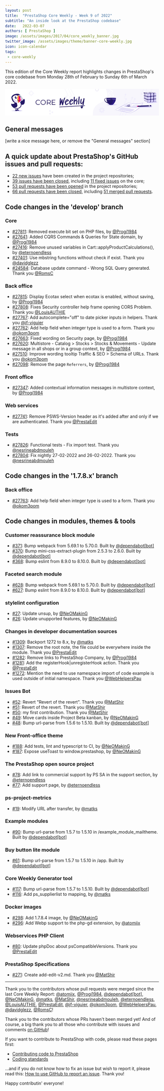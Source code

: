 ```yaml
---
layout: post
title:  "PrestaShop Core Weekly - Week 9 of 2022"
subtitle: "An inside look at the PrestaShop codebase"
date:   2022-03-07
authors: [ PrestaShop ]
image: /assets/images/2017/04/core_weekly_banner.jpg
twitter_image: /assets/images/theme/banner-core-weekly.jpg
icon: icon-calendar
tags:
 - core-weekly
---
```


This edition of the Core Weekly report highlights changes in PrestaShop's core codebase from Monday 28th of February to Sunday 6th of March 2022.

![Core Weekly banner](/assets/images/2018/12/banner-core-weekly.jpg)

## General messages

[write a nice message here, or remove the "General messages" section]


## A quick update about PrestaShop's GitHub issues and pull requests:

- [22 new issues](https://github.com/search?q=org%3APrestaShop+is%3Apublic++-repo%3Aprestashop%2Fprestashop.github.io++is%3Aissue+created%3A2022-02-28..2022-03-06) have been created in the project repositories;
- [39 issues have been closed](https://github.com/search?q=org%3APrestaShop+is%3Apublic++-repo%3Aprestashop%2Fprestashop.github.io++is%3Aissue+closed%3A2022-02-28..2022-03-06), including [11 fixed issues](https://github.com/search?q=org%3APrestaShop+is%3Apublic++-repo%3Aprestashop%2Fprestashop.github.io++is%3Aissue+label%3Afixed+closed%3A2022-02-28..2022-03-06) on the core;
- [53 pull requests have been opened](https://github.com/search?q=org%3APrestaShop+is%3Apublic++-repo%3Aprestashop%2Fprestashop.github.io++is%3Apr+created%3A2022-02-28..2022-03-06) in the project repositories;
- [66 pull requests have been closed](https://github.com/search?q=org%3APrestaShop+is%3Apublic++-repo%3Aprestashop%2Fprestashop.github.io++is%3Apr+closed%3A2022-02-28..2022-03-06), including [51 merged pull requests](https://github.com/search?q=org%3APrestaShop+is%3Apublic++-repo%3Aprestashop%2Fprestashop.github.io++is%3Apr+merged%3A2022-02-28..2022-03-06).
        


## Code changes in the 'develop' branch


### Core
* [#27811](https://github.com/PrestaShop/PrestaShop/pull/27811): Removed execute bit set on PHP files, by [@Progi1984](https://github.com/Progi1984)
* [#27641](https://github.com/PrestaShop/PrestaShop/pull/27641): Added CQRS Commands & Queries for State domain, by [@Progi1984](https://github.com/Progi1984)
* [#27416](https://github.com/PrestaShop/PrestaShop/pull/27416): Remove unused variables in Cart::applyProductCalculations(), by [@eternoendless](https://github.com/eternoendless)
* [#27401](https://github.com/PrestaShop/PrestaShop/pull/27401): Use mbstring functions without check if exist. Thank you [@davidglezz](https://github.com/davidglezz)
* [#24584](https://github.com/PrestaShop/PrestaShop/pull/24584): Database update command - Wrong SQL Query generated. Thank you [@RomsC](https://github.com/RomsC)


### Back office
* [#27815](https://github.com/PrestaShop/PrestaShop/pull/27815): Display Ecotax select when ecotax is enabled, without saving, by [@Progi1984](https://github.com/Progi1984)
* [#27808](https://github.com/PrestaShop/PrestaShop/pull/27808): Fixes Security controller help frame opening CORS Problem. Thank you [@LouisAUTHIE](https://github.com/LouisAUTHIE)
* [#27767](https://github.com/PrestaShop/PrestaShop/pull/27767): Add autocomplete="off" to date picker inputs in helpers. Thank you [@jf-viguier](https://github.com/jf-viguier)
* [#27762](https://github.com/PrestaShop/PrestaShop/pull/27762): Add help field when integer type is used to a form. Thank you [@okom3pom](https://github.com/okom3pom)
* [#27663](https://github.com/PrestaShop/PrestaShop/pull/27663): Fixed wording on Security page, by [@Progi1984](https://github.com/Progi1984)
* [#27620](https://github.com/PrestaShop/PrestaShop/pull/27620): Multistore - Catalog > Stocks > Stocks & Movements - Update message in all shops or in a group context, by [@Progi1984](https://github.com/Progi1984)
* [#27510](https://github.com/PrestaShop/PrestaShop/pull/27510): Improve wording tooltip Traffic & SEO > Schema of URLs. Thank you [@okom3pom](https://github.com/okom3pom)
* [#27098](https://github.com/PrestaShop/PrestaShop/pull/27098): Remove the page `Referrers`, by [@Progi1984](https://github.com/Progi1984)


### Front office
* [#27347](https://github.com/PrestaShop/PrestaShop/pull/27347): Added contextual information messages in multistore context, by [@Progi1984](https://github.com/Progi1984)


### Web services
* [#27741](https://github.com/PrestaShop/PrestaShop/pull/27741): Remove PSWS-Version header as it's added after and only if we are authenticated. Thank you [@PrestaEdit](https://github.com/PrestaEdit)


### Tests
* [#27826](https://github.com/PrestaShop/PrestaShop/pull/27826): Functional tests -  Fix import test. Thank you [@nesrineabdmouleh](https://github.com/nesrineabdmouleh)
* [#27804](https://github.com/PrestaShop/PrestaShop/pull/27804): Fix nightly 27-02-2022 and 26-02-2022. Thank you [@nesrineabdmouleh](https://github.com/nesrineabdmouleh)


## Code changes in the '1.7.8.x' branch


### Back office
* [#27763](https://github.com/PrestaShop/PrestaShop/pull/27763): Add help field when integer type is used to a form. Thank you [@okom3pom](https://github.com/okom3pom)


## Code changes in modules, themes & tools


### Customer reassurance block module
* [#371](https://github.com/PrestaShop/blockreassurance/pull/371): Bump webpack from 5.69.1 to 5.70.0. Built by [@dependabot[bot]](https://github.com/apps/dependabot)
* [#370](https://github.com/PrestaShop/blockreassurance/pull/370): Bump mini-css-extract-plugin from 2.5.3 to 2.6.0. Built by [@dependabot[bot]](https://github.com/apps/dependabot)
* [#368](https://github.com/PrestaShop/blockreassurance/pull/368): Bump eslint from 8.9.0 to 8.10.0. Built by [@dependabot[bot]](https://github.com/apps/dependabot)


### Faceted search module
* [#628](https://github.com/PrestaShop/ps_facetedsearch/pull/628): Bump webpack from 5.69.1 to 5.70.0. Built by [@dependabot[bot]](https://github.com/apps/dependabot)
* [#627](https://github.com/PrestaShop/ps_facetedsearch/pull/627): Bump eslint from 8.9.0 to 8.10.0. Built by [@dependabot[bot]](https://github.com/apps/dependabot)


### stylelint configuration
* [#27](https://github.com/PrestaShop/stylelint-config/pull/27): Update unsup, by [@NeOMakinG](https://github.com/NeOMakinG)
* [#26](https://github.com/PrestaShop/stylelint-config/pull/26): Update unupported features, by [@NeOMakinG](https://github.com/NeOMakinG)


### Changes in developer documentation sources
* [#1309](https://github.com/PrestaShop/docs/pull/1309): Backport 1272 to 8.x, by [@matks](https://github.com/matks)
* [#1307](https://github.com/PrestaShop/docs/pull/1307): Remove the root note, the file could be everywhere inside the module. Thank you [@PrestaEdit](https://github.com/PrestaEdit)
* [#1282](https://github.com/PrestaShop/docs/pull/1282): Remove links to PrestaShop Company, by [@Progi1984](https://github.com/Progi1984)
* [#1281](https://github.com/PrestaShop/docs/pull/1281): Add the registerHook|unregisterHook action. Thank you [@PrestaEdit](https://github.com/PrestaEdit)
* [#1272](https://github.com/PrestaShop/docs/pull/1272): Mention the need to use namespace import of code example is used outside of initial namespace. Thank you [@WebHelpersPau](https://github.com/WebHelpersPau)


### Issues Bot
* [#52](https://github.com/PrestaShop/issuebot/pull/52): Revert "Revert of the revert". Thank you [@MatShir](https://github.com/MatShir)
* [#51](https://github.com/PrestaShop/issuebot/pull/51): Revert of the revert. Thank you [@MatShir](https://github.com/MatShir)
* [#50](https://github.com/PrestaShop/issuebot/pull/50): my first contribution. Thank you [@MatShir](https://github.com/MatShir)
* [#49](https://github.com/PrestaShop/issuebot/pull/49): Move cards inside Project Beta kanban, by [@NeOMakinG](https://github.com/NeOMakinG)
* [#48](https://github.com/PrestaShop/issuebot/pull/48): Bump url-parse from 1.5.6 to 1.5.10. Built by [@dependabot[bot]](https://github.com/apps/dependabot)


### New Front-office theme
* [#188](https://github.com/PrestaShop/theme-refacto/pull/188): Add tests, lint and typescript to CI, by [@NeOMakinG](https://github.com/NeOMakinG)
* [#187](https://github.com/PrestaShop/theme-refacto/pull/187): Expose useToast to window.prestashop, by [@NeOMakinG](https://github.com/NeOMakinG)


### The PrestaShop open source project
* [#78](https://github.com/PrestaShop/open-source/pull/78): Add link to commercial support by PS SA in the support section, by [@eternoendless](https://github.com/eternoendless)
* [#77](https://github.com/PrestaShop/open-source/pull/77): Add support page, by [@eternoendless](https://github.com/eternoendless)


### ps-project-metrics
* [#19](https://github.com/PrestaShop/ps-project-metrics/pull/19): Modify URL after transfer, by [@matks](https://github.com/matks)


### Example modules
* [#90](https://github.com/PrestaShop/example-modules/pull/90): Bump url-parse from 1.5.7 to 1.5.10 in /example_module_mailtheme. Built by [@dependabot[bot]](https://github.com/apps/dependabot)


### Buy button lite module
* [#61](https://github.com/PrestaShop/ps_buybuttonlite/pull/61): Bump url-parse from 1.5.7 to 1.5.10 in /app. Built by [@dependabot[bot]](https://github.com/apps/dependabot)


### Core Weekly Generator tool
* [#117](https://github.com/PrestaShop/core-weekly-generator/pull/117): Bump url-parse from 1.5.7 to 1.5.10. Built by [@dependabot[bot]](https://github.com/apps/dependabot)
* [#116](https://github.com/PrestaShop/core-weekly-generator/pull/116): Add ps_supplierlist to mapping, by [@matks](https://github.com/matks)


### Docker images
* [#298](https://github.com/PrestaShop/docker/pull/298): Add 1.7.8.4 image, by [@NeOMakinG](https://github.com/NeOMakinG)
* [#296](https://github.com/PrestaShop/docker/pull/296): Add Webp support to the php-gd extension, by [@atomiix](https://github.com/atomiix)


### Webservices PHP Client
* [#80](https://github.com/PrestaShop/PrestaShop-webservice-lib/pull/80): Update phpDoc about psCompatibleVersions. Thank you [@PrestaEdit](https://github.com/PrestaEdit)


### PrestaShop Specifications
* [#271](https://github.com/PrestaShop/prestashop-specs/pull/271): Create add-edit-v2.md. Thank you [@MatShir](https://github.com/MatShir)


<hr />

Thank you to the contributors whose pull requests were merged since the last Core Weekly Report: [@atomiix](https://github.com/atomiix), [@Progi1984](https://github.com/Progi1984), [@dependabot[bot]](https://github.com/apps/dependabot), [@NeOMakinG](https://github.com/NeOMakinG), [@matks](https://github.com/matks), [@MatShir](https://github.com/MatShir), [@nesrineabdmouleh](https://github.com/nesrineabdmouleh), [@eternoendless](https://github.com/eternoendless), [@LouisAUTHIE](https://github.com/LouisAUTHIE), [@PrestaEdit](https://github.com/PrestaEdit), [@jf-viguier](https://github.com/jf-viguier), [@okom3pom](https://github.com/okom3pom), [@WebHelpersPau](https://github.com/WebHelpersPau), [@davidglezz](https://github.com/davidglezz), [@RomsC](https://github.com/RomsC)!

Thank you to the contributors whose PRs haven't been merged yet! And of course, a big thank you to all those who contribute with issues and comments [on GitHub](https://github.com/PrestaShop/PrestaShop)!

If you want to contribute to PrestaShop with code, please read these pages first:

 * [Contributing code to PrestaShop](https://devdocs.prestashop.com/1.7/contribute/contribution-guidelines/)
 * [Coding standards](https://devdocs.prestashop.com/1.7/development/coding-standards/)

...and if you do not know how to fix an issue but wish to report it, please read this: [How to use GitHub to report an issue](https://devdocs.prestashop.com/1.7/contribute/contribute-reporting-issues/). Thank you!

Happy contributin' everyone!

